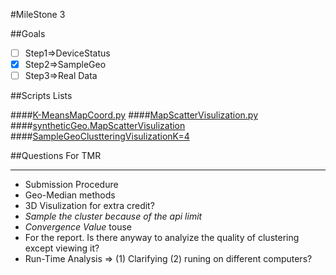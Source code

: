 #MileStone 3



##Goals
  * [ ] Step1=>DeviceStatus
  * [x] Step2=>SampleGeo
  * [ ] Step3=>Real Data
  
##Scripts Lists

####[K-MeansMapCoord.py](./K-MeansMapCoord.py)
####[MapScatterVisulization.py](./MapScatterVisulization.py)
####[syntheticGeo.MapScatterVisulization](./syntheticGeo.MapScatterVisulization.py)
####[SampleGeoClustteringVisulizationK=4](https://plot.ly/445/%7Eseedbazzal/)

##Questions For TMR

----------

* Submission Procedure
* Geo-Median methods
* 3D Visulization for extra credit?
* *Sample the cluster because of the api limit*
* *Convergence Value* touse
* For the report. Is there anyway to analyize the quality of clustering except viewing it?
* Run-Time Analysis => (1) Clarifying (2) runing on different computers?
